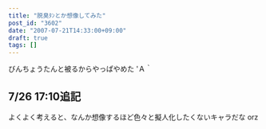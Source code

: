 ```yaml
---
title: "脱臭ﾀﾝとか想像してみた"
post_id: "3602"
date: "2007-07-21T14:33:00+09:00"
draft: true
tags: []
---
```



びんちょうたんと被るからやっぱやめた 'Ａ｀
## 7/26 17:10追記
よくよく考えると、なんか想像するほど色々と擬人化したくないキャラだな orz
